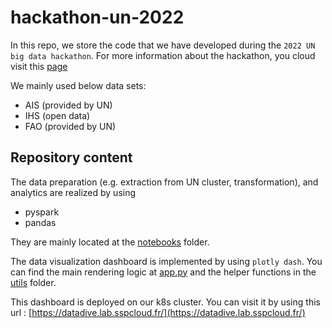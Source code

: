 # hackathon-un-2022

In this repo, we store the code that we have developed during the `2022 UN big data hackathon`. For more information 
about the hackathon, you cloud visit this [page](https://unstats.un.org/bigdata/events/2022/hackathon/)

We mainly used below data sets:
- AIS (provided by UN)
- IHS (open data)
- FAO (provided by UN)


## Repository content

The data preparation (e.g. extraction from UN cluster, transformation), and analytics are realized by using 
- pyspark
- pandas

They are mainly located at the [notebooks](./notebooks) folder.

The data visualization dashboard is implemented by using `plotly dash`. You can find the main rendering logic at
[app.py](./app.py) and the helper functions in the [utils](./utils) folder.

This dashboard is deployed on our k8s cluster. You can visit it by using this url : [https://datadive.lab.sspcloud.fr/](https://datadive.lab.sspcloud.fr/)

